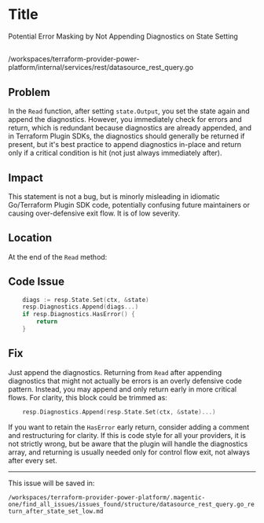 # Title

Potential Error Masking by Not Appending Diagnostics on State Setting

##

/workspaces/terraform-provider-power-platform/internal/services/rest/datasource_rest_query.go

## Problem

In the `Read` function, after setting `state.Output`, you set the state again and append the diagnostics. However, you immediately check for errors and return, which is redundant because diagnostics are already appended, and in Terraform Plugin SDKs, the diagnostics should generally be returned if present, but it's best practice to append diagnostics in-place and return only if a critical condition is hit (not just always immediately after).

## Impact

This statement is not a bug, but is minorly misleading in idiomatic Go/Terraform Plugin SDK code, potentially confusing future maintainers or causing over-defensive exit flow. It is of low severity.

## Location

At the end of the `Read` method:

## Code Issue

```go
	diags := resp.State.Set(ctx, &state)
	resp.Diagnostics.Append(diags...)
	if resp.Diagnostics.HasError() {
		return
	}
```

## Fix

Just append the diagnostics. Returning from `Read` after appending diagnostics that might not actually be errors is an overly defensive code pattern. Instead, you may append and only return early in more critical flows. For clarity, this block could be trimmed as:

```go
	resp.Diagnostics.Append(resp.State.Set(ctx, &state)...)
```

If you want to retain the `HasError` early return, consider adding a comment and restructuring for clarity. If this is code style for all your providers, it is not strictly wrong, but be aware that the plugin will handle the diagnostics array, and returning is usually needed only for control flow exit, not always after every set.

---

This issue will be saved in:

`/workspaces/terraform-provider-power-platform/.magentic-one/find_all_issues/issues_found/structure/datasource_rest_query.go_return_after_state_set_low.md`

